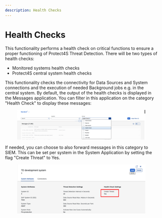 ```yaml
---
description: Health Checks
---
```


# Health Checks

This functionality performs a health check on critical functions to ensure a proper functioning of Protect4S Threat Detection. There will be two types of health checks:

* Monitored systems health checks
* Protect4S central system health checks

This functionality checks the connectivity for Data Sources and System connections and the execution of needed Background jobs e.g. in the central system. By default, the output of the health checks is displayed in the Messages application. You can filter in this application on the category "Health Check" to display these messages:

<figure><img src="../../.gitbook/assets/image (44).png" alt=""><figcaption></figcaption></figure>



If needed, you can choose to also forward messages in this category to SIEM. This can be set per system in the System Application by setting the flag "Create Threat" to Yes.

<figure><img src="../../.gitbook/assets/image (3).png" alt=""><figcaption></figcaption></figure>
